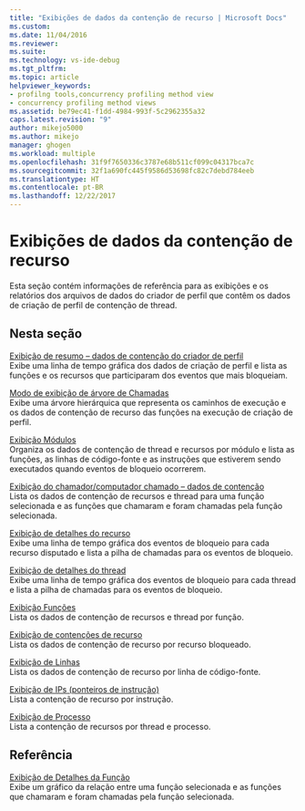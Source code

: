 ```yaml
---
title: "Exibições de dados da contenção de recurso | Microsoft Docs"
ms.custom: 
ms.date: 11/04/2016
ms.reviewer: 
ms.suite: 
ms.technology: vs-ide-debug
ms.tgt_pltfrm: 
ms.topic: article
helpviewer_keywords:
- profilng tools,concurrency profiling method view
- concurrency profiling method views
ms.assetid: be79ec41-f1dd-4984-993f-5c2962355a32
caps.latest.revision: "9"
author: mikejo5000
ms.author: mikejo
manager: ghogen
ms.workload: multiple
ms.openlocfilehash: 31f9f7650336c3787e68b511cf099c04317bca7c
ms.sourcegitcommit: 32f1a690fc445f9586d53698fc82c7debd784eeb
ms.translationtype: HT
ms.contentlocale: pt-BR
ms.lasthandoff: 12/22/2017
---
```

# <a name="resource-contention-data-views"></a>Exibições de dados da contenção de recurso
Esta seção contém informações de referência para as exibições e os relatórios dos arquivos de dados do criador de perfil que contêm os dados de criação de perfil de contenção de thread.  
  
## <a name="in-this-section"></a>Nesta seção  
 [Exibição de resumo – dados de contenção do criador de perfil](../profiling/resource-contention-data-views.md)  
 Exibe uma linha de tempo gráfica dos dados de criação de perfil e lista as funções e os recursos que participaram dos eventos que mais bloqueiam.  
  
 [Modo de exibição de árvore de Chamadas](../profiling/call-tree-view-contention-data.md)  
 Exibe uma árvore hierárquica que representa os caminhos de execução e os dados de contenção de recurso das funções na execução de criação de perfil.  
  
 [Exibição Módulos](../profiling/modules-view-contention-data.md)  
 Organiza os dados de contenção de thread e recursos por módulo e lista as funções, as linhas de código-fonte e as instruções que estiverem sendo executados quando eventos de bloqueio ocorrerem.  
  
 [Exibição do chamador/computador chamado – dados de contenção](../profiling/caller-callee-view-contention-data.md)  
 Lista os dados de contenção de recursos e thread para uma função selecionada e as funções que chamaram e foram chamadas pela função selecionada.  
  
 [Exibição de detalhes do recurso](../profiling/resource-details-view-contention-data.md)  
 Exibe uma linha de tempo gráfica dos eventos de bloqueio para cada recurso disputado e lista a pilha de chamadas para os eventos de bloqueio.  
  
 [Exibição de detalhes do thread](../profiling/thread-details-view-contention-data.md)  
 Exibe uma linha de tempo gráfica dos eventos de bloqueio para cada thread e lista a pilha de chamadas para os eventos de bloqueio.  
  
 [Exibição Funções](../profiling/functions-view-contention-data.md)  
 Lista os dados de contenção de recursos e thread por função.  
  
 [Exibição de contenções de recurso](../profiling/resource-contentions-view-contention-data.md)  
 Lista os dados de contenção de recurso por recurso bloqueado.  
  
 [Exibição de Linhas](../profiling/lines-view-contention-data.md)  
 Lista os dados de contenção de recurso por linha de código-fonte.  
  
 [Exibição de IPs (ponteiros de instrução)](../profiling/instruction-pointers-ips-view-contention-data.md)  
 Lista a contenção de recurso por instrução.  
  
 [Exibição de Processo](../profiling/process-view-contention-data.md)  
 Lista a contenção de recursos por thread e processo.  
  
## <a name="reference"></a>Referência  
 [Exibição de Detalhes da Função](../profiling/function-details-view.md)  
 Exibe um gráfico da relação entre uma função selecionada e as funções que chamaram e foram chamadas pela função selecionada.